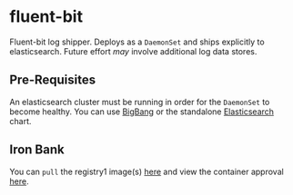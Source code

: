 # fluent-bit

Fluent-bit log shipper.  Deploys as a `DaemonSet` and ships explicitly to elasticsearch.  Future effort _may_ involve additional log data stores.

## Pre-Requisites

An elasticsearch cluster must be running in order for the `DaemonSet` to become healthy.  You can use [BigBang](https://repo1.dso.mil/platform-one/big-bang/umbrella) or the standalone [Elasticsearch](https://repo1.dso.mil/platform-one/big-bang/apps/core/elasticsearch-kibana) chart.

## Iron Bank

You can `pull` the registry1 image(s) [here](https://registry1.dso.mil/harbor/projects/3/repositories/opensource%2Ffluent%2Ffluent-bit) and view the container approval [here](https://ironbank.dso.mil/ironbank/repomap/opensource/fluent).